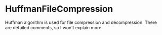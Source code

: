 # HuffmanFileCompression

Huffman algorithm is used for file compression and decompression. There are detailed comments, so I won't explain more.
